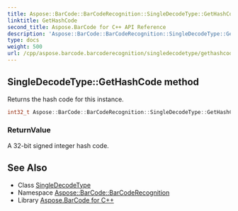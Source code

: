 ```yaml
---
title: Aspose::BarCode::BarCodeRecognition::SingleDecodeType::GetHashCode method
linktitle: GetHashCode
second_title: Aspose.BarCode for C++ API Reference
description: 'Aspose::BarCode::BarCodeRecognition::SingleDecodeType::GetHashCode method. Returns the hash code for this instance in C++.'
type: docs
weight: 500
url: /cpp/aspose.barcode.barcoderecognition/singledecodetype/gethashcode/
---
```

## SingleDecodeType::GetHashCode method


Returns the hash code for this instance.

```cpp
int32_t Aspose::BarCode::BarCodeRecognition::SingleDecodeType::GetHashCode() const override
```


### ReturnValue

A 32-bit signed integer hash code.

## See Also

* Class [SingleDecodeType](../)
* Namespace [Aspose::BarCode::BarCodeRecognition](../../)
* Library [Aspose.BarCode for C++](../../../)
